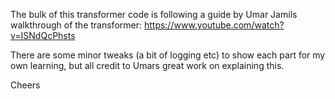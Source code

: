 The bulk of this transformer code is following a guide by Umar Jamils walkthrough of the transformer: https://www.youtube.com/watch?v=ISNdQcPhsts

There are some minor tweaks (a bit of logging etc) to show each part for my own learning, but all credit to Umars great work on explaining this.

Cheers 
